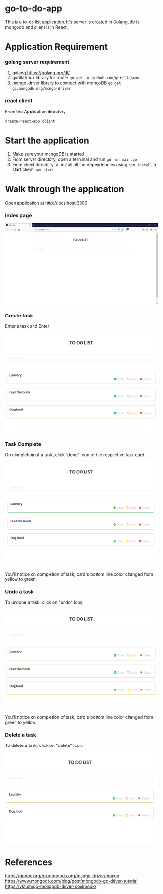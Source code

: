 # go-to-do-app

This is a to-do list application. It's server is created in Golang, db is mongodb and client is in React.

# Application Requirement

### golang server requirement

1. golang https://golang.org/dl/
2. gorilla/mux library for router `go get -u github.com/gorilla/mux`
3. mongo-driver library to connect with mongoDB `go get go.mongodb.org/mongo-driver`

### react client

From the Application directory

`create-react-app client`

# Start the application

1. Make sure your mongoDB is started
2. From server directory, open a terminal and run
   `go run main.go`
3. From client directory,
   a. install all the dependencies using `npm install`
   b. start client `npm start`

# Walk through the application

Open application at http://localhost:3000

### Index page

![](images\index.PNG)

### Create task

Enter a task and Enter

![](images\createTask.PNG)

### Task Complete

On completion of a task, click "done" Icon of the respective task card.

![](images\taskComplete.PNG)

You'll notice on completion of task, card's bottom line color changed from yellow to green.

### Undo a task

To undone a task, click on "undo" Icon,

![](images\createTask.PNG)

You'll notice on completion of task, card's bottom line color changed from green to yellow.

### Delete a task

To delete a task, click on "delete" Icon.

![](images\deletetask.PNG)

# References

https://godoc.org/go.mongodb.org/mongo-driver/mongo
https://www.mongodb.com/blog/post/mongodb-go-driver-tutorial
https://vkt.sh/go-mongodb-driver-cookbook/
